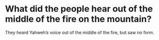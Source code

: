 # What did the people hear out of the middle of the fire on the mountain?

They heard Yahweh’s voice out of the middle of the fire, but saw no form.
